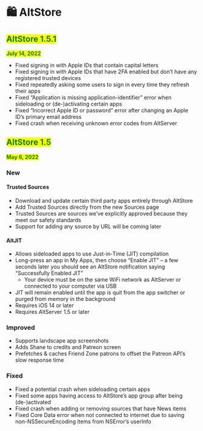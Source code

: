 # 🛍 AltStore

## <mark style="color:green;">AltStore 1.5.1</mark>

<mark style="color:green;">**July 14, 2022**</mark>

* Fixed signing in with Apple IDs that contain capital letters
* Fixed signing in with Apple IDs that have 2FA enabled but don’t have any registered trusted devices
* Fixed repeatedly asking some users to sign in every time they refresh their apps
* Fixed “Application is missing application-identifier” error when sideloading or (de-)activating certain apps
* Fixed “Incorrect Apple ID or password” error after changing an Apple ID’s primary email address
* Fixed crash when receiving unknown error codes from AltServer

## <mark style="color:green;">AltStore 1.5</mark>&#x20;

<mark style="color:green;">**May 6, 2022**</mark>

### New

#### Trusted Sources&#x20;

* Download and update certain third party apps entirely through AltStore
* Add Trusted Sources directly from the new Sources page
* Trusted Sources are sources we’ve explicitly approved because they meet our safety standards
* Support for adding any source by URL will be coming later

#### AltJIT&#x20;

* Allows sideloaded apps to use Just-in-Time (JIT) compilation
* Long-press an app in My Apps, then choose “Enable JIT” – a few seconds later you should see an AltStore notification saying “Successfully Enabled JIT”
  * Your device must be on the same WiFi network as AltServer or connected to your computer via USB
* JIT will remain enabled until the app is quit from the app switcher or purged from memory in the background
* Requires iOS 14 or later
* Requires AltServer 1.5 or later

### Improved&#x20;

* Supports landscape app screenshots
* Adds Shane to credits and Patreon screen
* Prefetches & caches Friend Zone patrons to offset the Patreon API’s slow response time

### Fixed

* Fixed a potential crash when sideloading certain apps
* Fixed some apps having access to AltStore’s app group after being (de-)activated
* Fixed crash when adding or removing sources that have News items
* Fixed Core Data error when not connected to internet due to saving non-NSSecureEncoding items from NSError’s userInfo
